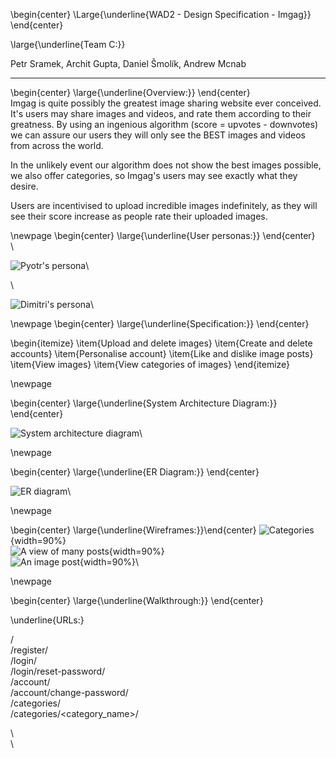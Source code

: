 \begin{center} \Large{\underline{WAD2 - Design Specification - Imgag}} \end{center}

\large{\underline{Team C:}}  

Petr Sramek, Archit Gupta, Daniel Šmolík, Andrew Mcnab  

---

\begin{center} \large{\underline{Overview:}} \end{center}  
Imgag is quite possibly the greatest image sharing website ever conceived. It's users may share images and videos, and rate them according to their greatness. By using an ingenious algorithm (score = upvotes - downvotes) we can assure our users they will only see the BEST images and videos from across the world.  

In the unlikely event our algorithm does not show the best images possible, we also offer categories, so Imgag's users may see exactly what they desire.  

Users are incentivised to upload incredible images indefinitely, as they will see their score increase as people rate their uploaded images.

\newpage
\begin{center} \large{\underline{User personas:}} \end{center}  
\  

![Pyotr's persona](Pyotr.png)\

\  

![Dimitri's persona](Dimitri.png)\

\newpage
\begin{center} \large{\underline{Specification:}} \end{center}  

\begin{itemize}
\item{Upload and delete images}
\item{Create and delete accounts}
\item{Personalise account}
\item{Like and dislike image posts}
\item{View images}
\item{View categories of images}
\end{itemize}

\newpage

\begin{center} \large{\underline{System Architecture Diagram:}} \end{center}

![System architecture diagram](SAD.png)\

\newpage

\begin{center} \large{\underline{ER Diagram:}} \end{center}

![ER diagram](ER.png)\

\newpage

\begin{center} \large{\underline{Wireframes:}}\end{center}
![Categories](WF1.jpg){width=90%}\
![A view of many posts](WF2.jpg){width=90%}\
![An image post](WF3.jpg){width=90%}\

\newpage

\begin{center} \large{\underline{Walkthrough:}} \end{center}

\underline{URLs:}  

/  
/register/  
/login/  
/login/reset-password/  
/account/  
/account/change-password/  
/categories/  
/categories/\<category_name>\/  

\  
\  
